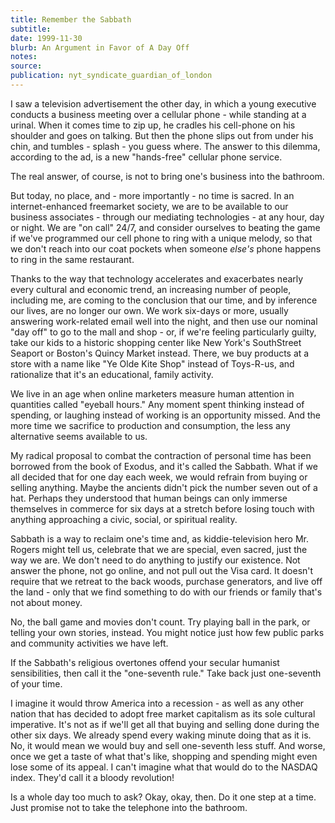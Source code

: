 ```yaml
---
title: Remember the Sabbath
subtitle:
date: 1999-11-30
blurb: An Argument in Favor of A Day Off
notes:
source:
publication: nyt_syndicate_guardian_of_london
---
```


I saw a television advertisement the other day, in which a young executive conducts a business meeting over a cellular phone - while standing at a urinal. When it comes time to zip up, he cradles his cell-phone on his shoulder and goes on talking. But then the phone slips out from under his chin, and tumbles - splash - you guess where. The answer to this dilemma, according to the ad, is a new "hands-free" cellular phone service.

The real answer, of course, is not to bring one's business into the bathroom.

But today, no place, and - more importantly - no time is sacred. In an internet-enhanced freemarket society, we are to be available to our business associates - through our mediating technologies - at any hour, day or night. We are "on call" 24/7, and consider ourselves to beating the game if we've programmed our cell phone to ring with a unique melody, so that we don't reach into our coat pockets when someone _else's_ phone happens to ring in the same restaurant.

Thanks to the way that technology accelerates and exacerbates nearly every cultural and economic trend, an increasing number of people, including me, are coming to the conclusion that our time, and by inference our lives, are no longer our own. We work six-days or more, usually answering work-related email well into the night, and then use our nominal "day off" to go to the mall and shop - or, if we're feeling particularly guilty, take our kids to a historic shopping center like New York's SouthStreet Seaport or Boston's Quincy Market instead. There, we buy products at a store with a name like "Ye Olde Kite Shop" instead of Toys-R-us, and rationalize that it's an educational, family activity.

We live in an age when online marketers measure human attention in quantities called "eyeball hours." Any moment spent thinking instead of spending, or laughing instead of working is an opportunity missed. And the more time we sacrifice to production and consumption, the less any alternative seems available to us.

My radical proposal to combat the contraction of personal time has been borrowed from the book of Exodus, and it's called the Sabbath. What if we all decided that for one day each week, we would refrain from buying or selling anything. Maybe the ancients didn't pick the number seven out of a hat. Perhaps they understood that human beings can only immerse themselves in commerce for six days at a stretch before losing touch with anything approaching a civic, social, or spiritual reality.

Sabbath is a way to reclaim one's time and, as kiddie-television hero Mr. Rogers might tell us, celebrate that we are special, even sacred, just the way we are. We don't need to do anything to justify our existence. Not answer the phone, not go online, and not pull out the Visa card. It doesn't require that we retreat to the back woods, purchase generators, and live off the land - only that we find something to do with our friends or family that's not about money.

No, the ball game and movies don't count. Try playing ball in the park, or telling your own stories, instead. You might notice just how few public parks and community activities we have left.

If the Sabbath's religious overtones offend your secular humanist sensibilities, then call it the "one-seventh rule." Take back just one-seventh of your time.

I imagine it would throw America into a recession - as well as any other nation that has decided to adopt free market capitalism as its sole cultural imperative. It's not as if we'll get all that buying and selling done during the other six days. We already spend every waking minute doing that as it is. No, it would mean we would buy and sell one-seventh less stuff. And worse, once we get a taste of what that's like, shopping and spending might even lose some of its appeal. I can't imagine what that would do to the NASDAQ index. They'd call it a bloody revolution!

Is a whole day too much to ask? Okay, okay, then. Do it one step at a time. Just promise not to take the telephone into the bathroom.
